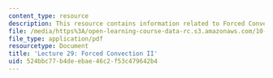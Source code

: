 ```yaml
---
content_type: resource
description: This resource contains information related to Forced Convection II.
file: /media/https%3A/open-learning-course-data-rc.s3.amazonaws.com/10-626-electrochemical-energy-systems-spring-2014/524bbc77b4deebae46c2f53c479642b4_MIT10_626S14_Lec29_Forced.pdf
file_type: application/pdf
resourcetype: Document
title: 'Lecture 29: Forced Convection II'
uid: 524bbc77-b4de-ebae-46c2-f53c479642b4
---
```

